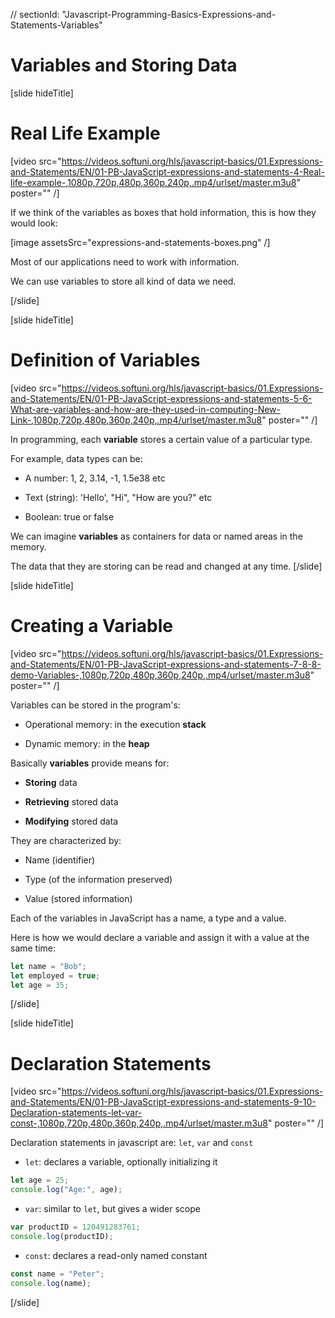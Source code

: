 // sectionId: "Javascript-Programming-Basics-Expressions-and-Statements-Variables"

# Variables and Storing Data

[slide hideTitle]
# Real Life Example

[video src="https://videos.softuni.org/hls/javascript-basics/01.Expressions-and-Statements/EN/01-PB-JavaScript-expressions-and-statements-4-Real-life-example-,1080p,720p,480p,360p,240p,.mp4/urlset/master.m3u8" poster="" /]

If we think of the variables as boxes that hold information, this is how they would look:

[image assetsSrc="expressions-and-statements-boxes.png" /]

Most of our applications need to work with information.

We can use variables to store all kind of data we need.

[/slide]


[slide hideTitle]
# Definition of Variables

[video src="https://videos.softuni.org/hls/javascript-basics/01.Expressions-and-Statements/EN/01-PB-JavaScript-expressions-and-statements-5-6-What-are-variables-and-how-are-they-used-in-computing-New-Link-,1080p,720p,480p,360p,240p,.mp4/urlset/master.m3u8" poster="" /]

In programming, each **variable** stores a certain value of a particular type. 

For example, data types can be: 

* A number: 1, 2, 3.14, -1, 1.5e38 etc

* Text (string): 'Hello', "Hi", "How are you?" etc

* Boolean: true or false

We can imagine **variables** as containers for data or named areas in the memory. 

The data that they are storing can be read and changed at any time.
[/slide]

[slide hideTitle]
# Creating a Variable

[video src="https://videos.softuni.org/hls/javascript-basics/01.Expressions-and-Statements/EN/01-PB-JavaScript-expressions-and-statements-7-8-8-demo-Variables-,1080p,720p,480p,360p,240p,.mp4/urlset/master.m3u8" poster="" /]

Variables can be stored in the program's:

* Operational memory: in the execution **stack**

* Dynamic memory: in the **heap**

Basically **variables** provide means for:

* **Storing** data

* **Retrieving** stored data

* **Modifying** stored data

They are characterized by:

* Name (identifier)

* Type (of the information preserved)

* Value (stored information)

Each of the variables in JavaScript has a name, a type and a value. 

Here is how we would declare a variable and assign it with a value at the same time:

```js
let name = "Bob";
let employed = true;
let age = 35;
```

[/slide]

[slide hideTitle]
# Declaration Statements

[video src="https://videos.softuni.org/hls/javascript-basics/01.Expressions-and-Statements/EN/01-PB-JavaScript-expressions-and-statements-9-10-Declaration-statements-let-var-const-,1080p,720p,480p,360p,240p,.mp4/urlset/master.m3u8" poster="" /]

Declaration statements in javascript are: `let`, `var` and `const`

* `let`: declares a variable, optionally initializing it

``` js live
let age = 25;
console.log("Age:", age); 
```

* `var`: similar to `let`, but gives a wider scope

``` js live
var productID = 120491283761;
console.log(productID); 
```

* `const`: declares a read-only named constant

``` js live
const name = "Peter";
console.log(name);
```
[/slide]
